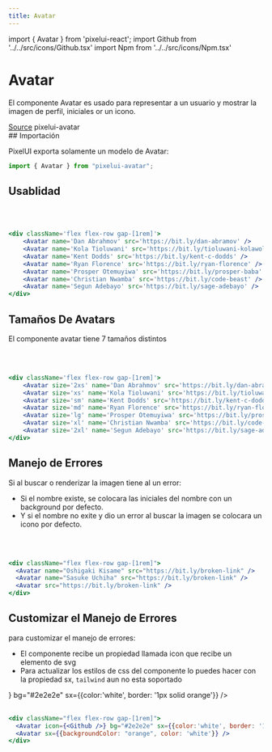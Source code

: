 ```yaml
---
title: Avatar
---
```

import { Avatar } from 'pixelui-react';
import Github from '../../src/icons/Github.tsx'
import Npm from '../../src/icons/Npm.tsx'

# Avatar

El componente Avatar es usado para representar a un usuario y mostrar la imagen de perfil, iniciales
or un icono.

<div className='flex flex-row justify-start gap-[1rem]'>
  <a
    className='
      flex justify-center items-center
      gap-[.8rem] px-[.8rem] py-[.4rem]
      border border-sky-500 text-black bg-[#cccccc40] hover:bg-[#cccccc] cursor-pointer
      rounded-sm'
      href='https://github.com/Alejocabeza/pixelpulse/pacakges/components/avatar'
      target='_blank'
  > <Github /> Source</a>
  <a
    className='flex justify-center items-center
      gap-[.8rem] px-[.8rem] py-[.4rem]
      border border-sky-500 text-black bg-[#cccccc40] hover:bg-[#cccccc] cursor-pointer
      rounded-sm'
  ><Npm className='bg-red-500' /> pixelui-avatar</a>
</div>
## Importación

PixelUI exporta solamente un modelo de Avatar:

```jsx
import { Avatar } from "pixelui-avatar";
```

## Usablidad
<br/>

<div className='flex flex-row gap-[1rem]'>
    <Avatar name='Dan Abrahmov' src='https://bit.ly/dan-abramov' />
    <Avatar name='Kola Tioluwani' src='https://bit.ly/tioluwani-kolawole' />
    <Avatar name='Kent Dodds' src='https://bit.ly/kent-c-dodds' />
    <Avatar name='Ryan Florence' src='https://bit.ly/ryan-florence' />
    <Avatar name='Prosper Otemuyiwa' src='https://bit.ly/prosper-baba' />
    <Avatar name='Christian Nwamba' src='https://bit.ly/code-beast' />
    <Avatar name='Segun Adebayo' src='https://bit.ly/sage-adebayo' />
</div>

<br/>

```jsx
<div className='flex flex-row gap-[1rem]'>
    <Avatar name='Dan Abrahmov' src='https://bit.ly/dan-abramov' />
    <Avatar name='Kola Tioluwani' src='https://bit.ly/tioluwani-kolawole' />
    <Avatar name='Kent Dodds' src='https://bit.ly/kent-c-dodds' />
    <Avatar name='Ryan Florence' src='https://bit.ly/ryan-florence' />
    <Avatar name='Prosper Otemuyiwa' src='https://bit.ly/prosper-baba' />
    <Avatar name='Christian Nwamba' src='https://bit.ly/code-beast' />
    <Avatar name='Segun Adebayo' src='https://bit.ly/sage-adebayo' />
</div>
```

## Tamaños De Avatars

El componente avatar tiene 7 tamaños distintos
<br/>
<br/>

<div className='flex flex-row gap-[1rem]'>
    <Avatar size='2xs' name='Dan Abrahmov' src='https://bit.ly/dan-abramov' />
    <Avatar size='xs' name='Kola Tioluwani' src='https://bit.ly/tioluwani-kolawole' />
    <Avatar size='sm' name='Kent Dodds' src='https://bit.ly/kent-c-dodds' />
    <Avatar size='md' name='Ryan Florence' src='https://bit.ly/ryan-florence' />
    <Avatar size='lg' name='Prosper Otemuyiwa' src='https://bit.ly/prosper-baba' />
    <Avatar size='xl' name='Christian Nwamba' src='https://bit.ly/code-beast' />
    <Avatar size='2xl' name='Segun Adebayo' src='https://bit.ly/sage-adebayo' />
</div>

<br/>

```jsx
<div className='flex flex-row gap-[1rem]'>
    <Avatar size='2xs' name='Dan Abrahmov' src='https://bit.ly/dan-abramov' />
    <Avatar size='xs' name='Kola Tioluwani' src='https://bit.ly/tioluwani-kolawole' />
    <Avatar size='sm' name='Kent Dodds' src='https://bit.ly/kent-c-dodds' />
    <Avatar size='md' name='Ryan Florence' src='https://bit.ly/ryan-florence' />
    <Avatar size='lg' name='Prosper Otemuyiwa' src='https://bit.ly/prosper-baba' />
    <Avatar size='xl' name='Christian Nwamba' src='https://bit.ly/code-beast' />
    <Avatar size='2xl' name='Segun Adebayo' src='https://bit.ly/sage-adebayo' />
</div>
```

## Manejo de Errores

Si al buscar o renderizar la imagen tiene al un error:

- Si el nombre existe, se colocara las iniciales del nombre con un background por defecto.
- Y si el nombre no exite y dio un error al buscar la imagen se colocara un icono por defecto.

<br/>
<div className='flex flex-row gap-[1rem]'>
  <Avatar name='Oshigaki Kisame' src='https://bit.ly/broken-link' />
  <Avatar name='Sasuke Uchiha' src='https://bit.ly/broken-link' />
  <Avatar src='https://bit.ly/broken-link' />
</div>
<br/>

```jsx
<div className="flex flex-row gap-[1rem]">
  <Avatar name="Oshigaki Kisame" src="https://bit.ly/broken-link" />
  <Avatar name="Sasuke Uchiha" src="https://bit.ly/broken-link" />
  <Avatar src="https://bit.ly/broken-link" />
</div>
```

## Customizar el Manejo de Errores

para customizar el manejo de errores:

- El componente recibe un propiedad llamada icon que recibe un elemento de svg
- Para actualizar los estilos de css del componente lo puedes hacer con la propiedad sx, `tailwind` aun no esta soportado

<div className='flex flex-row gap-[1rem]'>
  <Avatar icon={<Github />} bg="#2e2e2e" sx={{color:'white', border: '1px solid orange'}} />
  <Avatar sx={{backgroundColor: "orange", color: 'white'}} />
</div>

<br/>

```jsx
<div className="flex flex-row gap-[1rem]">
  <Avatar icon={<Github />} bg="#2e2e2e" sx={{color:'white', border: '1px solid orange'}} />
  <Avatar sx={{backgroundColor: "orange", color: 'white'}} />
</div>
```
